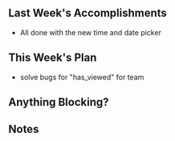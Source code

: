 ## Last Week's Accomplishments

- All done with the new time and date picker

## This Week's Plan

- solve bugs for "has_viewed" for team 

## Anything Blocking?


## Notes
